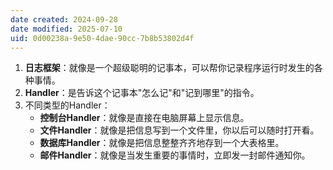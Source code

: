 ```yaml
---
date created: 2024-09-28
date modified: 2025-07-10
uid: 0d00238a-9e50-4dae-90cc-7b8b53802d4f
---
```

1. **日志框架**：就像是一个超级聪明的记事本，可以帮你记录程序运行时发生的各种事情。
2. **Handler**：是告诉这个记事本"怎么记"和"记到哪里"的指令。
3. 不同类型的Handler：
    - **控制台Handler**：就像是直接在电脑屏幕上显示信息。
    - **文件Handler**：就像是把信息写到一个文件里，你以后可以随时打开看。
    - **数据库Handler**：就像是把信息整整齐齐地存到一个大表格里。
    - **邮件Handler**：就像是当发生重要的事情时，立即发一封邮件通知你。
